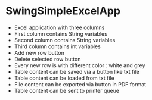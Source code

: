 # SwingSimpleExcelApp

- Excel application with three columns
- First column contains String variables
- Second column contains String variables
- Third column contains int variables
- Add new row button
- Delete selected row button
- Every new row is with different color : white and grey
- Table content can be saved via a button like txt file
- Table content can be loaded from txt file
- File content can be exported via button in PDF format
- Table content can be sent to printer queue
